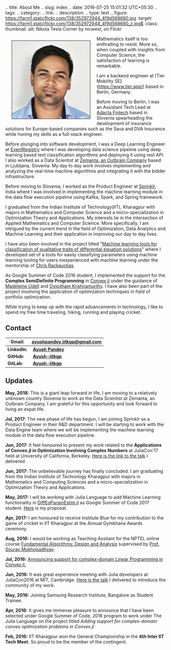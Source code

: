 .. title: About Me 
.. slug: index
.. date: 2016-07-25 15:01:32 UTC+05:30
.. tags: 
.. category: 
.. link: 
.. description: 
.. type: text
.. figure: https://farm1.staticflickr.com/138/352972944_4f9d568680.jpg
   :target: https://farm1.staticflickr.com/138/352972944_4f9d568680_z.jpg$
   :class: thumbnail
   :alt: Nikola Tesla Corner by nicwest, on Flickr

 
<div>
    <p style="float: left;"><img src="/images/zemanta_pic.jpg" class="img-circle" height="245px" width="245px" border="1px" style="margin: 0px 20px" ></p>
    <p>Mathematics itself is too enthralling to resist. More so, when coupled with insights from Computer Science, the satisfaction of learning is remarkable.</p>
</div>

I am a backend engineer at [Tier Mobility SE] (https://www.tier.app/) based in Berlin, Germany.

Before moving to Berlin, I was an Assistant Tech Lead at [Adacta Fintech](https://www.adacta-fintech.com/) based in Slovenia spearheading the development of insurance solutions for Europe-based companies such as the Sava and DVA Insurance while honing my skills as a full-stack engineer. 

Before plunging into software development, I was a Deep Learning Engineer at [EventRegistry](http://eventregistry.org/) where I was developing data science pipeline using deep learning based text classification algorithms and deploying it using rest API. I also worked as a Data Scientist at [Zemanta, an Outbrain Company](http://www.zemanta.com/) based in Ljubljana, Slovenia. My day to day work involves implementing and analyzing the real-time machine algorithms and integrating it with the bidder infrastructure.

Before moving to Slovenia, I worked as the Product Engineer at [Sprinklr](https://www.sprinklr.com/), India where I was involved in implementing the machine learning module in the data flow execution pipeline using Kafka, Spark, and Spring framework.

I graduated from the Indian Institute of Technology(IIT), Kharagpur with majors in Mathematics and Computer Science and a micro-specialization in Optimization Theory and Applications. My interests lie in the intersection of Applied Mathematics and Computer Science. More specifically, I am intrigued by the current trend in the field of Optimization, Data Analytics and Machine Learning and their application in improving our day to day lives.

I have also been involved in the project titled "[Machine learning tools for classification of qualitative traits of differential equation solutions](https://julialang.org/soc/projects/diffeq.html#machine-learning-tools-for-classification-of-qualitative-traits-of-differential-equation-solutions)" where I developed set of a tools for easily classifying parameters using machine learning tooling for users inexperienced with machine learning under the mentorship of [Chris Rackauckas](http://www.chrisrackauckas.com/).

As Google Summer of Code 2016 student, I implemented the support for the **Complex SemiDefinite Programming** in [Convex.jl](http://convexjl.readthedocs.io/en/latest/) under the guidance of [Madeleine Udell](https://people.orie.cornell.edu/mru8/) and [Dvijotham Krishnamurthy](http://www.its.caltech.edu/~dvij/). I have also been part of the project involving the application of optimization techniques in field of portfolio optimization. 

While trying to keep up with the rapid advancements in technology, I like to spend my free time traveling, hiking, running and playing cricket.

## Contact 
**Gmail:** | **ayushpandey.iitkgp@gmail.com**
----------------|--------------------------
**LinkedIn:** | &nbsp;[**Ayush Pandey**](https://www.linkedin.com/in/ayushiitkgp)
**GitHub:** | &nbsp;[**Ayush-iitkgp**](http://github.com/Ayush-iitkgp)
**GitLab:** | &nbsp;[**Ayush-iitkgp**](https://gitlab.com/ayush-iitkgp)


## Updates

**May, 2018:** This is a giant leap forward in life, I am moving to a relatively unknown country Slovenia to work as the Data Scientist at Zemanta, an Outbrain Company. I am grateful for this opportunity and look forward to living an expat life.

**Jul, 2017:** The new phase of life has begun, I am joining Sprinklr as a Product Engineer in their R&D department. I will be starting to work with the Data Engine team  where we will be implementing the machine learning module in the data flow execution pipeline.

**Jun, 2017:** It feel honoured to present my work related to the **Applications of Convex.jl in Optimization Involving Complex Numbers** at JuliaCon'17 held at University of California, Berkeley. [Here is the link to the talk](https://www.youtube.com/watch?v=dIlarXpwT5I) I delivered .

**Jun, 2017:** The unbelievable journey has finally concluded. I am graduating from the Indian Institute of Technology Kharagpur with majors in Mathematics and Computing Sciences and a micro-specialization in Optimization Theory and Applications.

**May, 2017:** I will be working with Julia Language to add Machine Learning functionality in [DiffEqParamEstim.jl](https://github.com/JuliaDiffEq/DiffEqParamEstim.jl) as Google Summer of Code 2017 student. [Here](https://summerofcode.withgoogle.com/projects/#5914180975591424) is my proposal. 


**Apr, 2017:** I am honoured to receive Institute Blue for my contribution to the game of cricket in IIT Kharagpur at the Annual Gymkhana Awards ceremony.

**Aug, 2016:** I would be working as Teaching Assitant for the NPTEL online course [Fundamental Algorithms: Design and Analysis](https://onlinecourses.nptel.ac.in/noc16_cs24/course) supervised by [Prof. Sourav Mukhopadhyay](http://www.facweb.iitkgp.ernet.in/~sourav/).

**Jul, 2016:** [Announcing support for complex-domain Linear Programming in Convex.jl.](/posts/announcing-support-for-complex-domain-linear-programs-in-convexjl/)

**Jun, 2016:** It was great experience meeting with Julia developers at JuliaCon2016 at MIT, Cambridge. [Here is the talk](/stories/juliacon-2016-talk/) I delivered to introduce the community of my work.

**May, 2016:** Joining Samsung Research Institute, Bangalore as Student Trainee.

**Apr, 2016:** It gives me immense pleasure to announce that I have been selected under Google Summer of Code, 2016 program to work under The Julia Language on the project titled *Adding support for complex-domain convex optimization problems in Convex.jl*

**Feb, 2016:** IIT Kharagpur won the General Championship in the **4th Inter IIT Tech Meet**. So proud to be the member of the contingent.